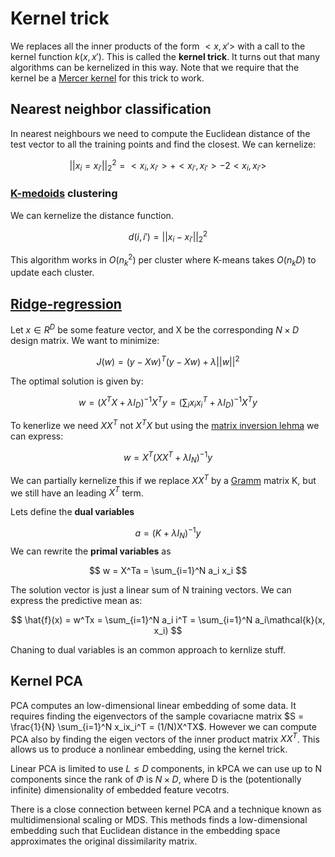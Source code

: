 # Kernel trick 

We replaces all the inner products of the form $<x, x'>$ with a call to the kernel function $k(x, x')$. This is called the **kernel trick**.  It turns out that many algorithms can be kernelized in this way. Note that we require that the kernel be a [Mercer kernel](kernel.md) for this trick to work.

## Nearest neighbor classification

In nearest neighbours we need to compute the Euclidean distance of the test vector to all the training points and find the closest. We can kernelize:

$$
||x_i = x_{i'}||_2^2 = <x_i, x_{i'}> + <x_{i'}, x_{i'}> - 2 <x_i, x_{i'}>
$$

### [K-medoids](k_medoids.md) clustering
We can kernelize the distance function.

$$d(i,i') = ||x_i -x_{i'}||_2^2$$

This algorithm works in $O(n_k^2)$ per cluster where K-means takes $O(n_kD)$ to update each cluster.

## [Ridge-regression](ridge_regression.md)
Let $x \in R^D$ be some feature vector, and X be the corresponding $N \times D$ design matrix. We want to minimize:

$$
J(w) = (y - Xw)^T(y - Xw) + \lambda ||w||^2
$$

The optimal solution is given by:

$$
w = (X^TX + \lambda I_D)^{-1}X^Ty = (\sum_{i}x_ix_i^T + \lambda I_D)^{-1}X^Ty
$$

To kenerlize we need $XX^T$ not $X^TX$ but using the [matrix inversion lehma](matrix_inversion_lehma.md) we can express:

$$
w = X^T(XX^T + \lambda I_N)^{-1}y
$$

We can partially kernelize this if we replace $XX^T$ by a [Gramm](mercer_kernel.md) matrix K, but we still have an leading $X^T$ term.

Lets define the **dual variables**

$$
a = (K + \lambda I_N)^{-1}y
$$
We can rewrite the **primal variables** as

$$
w = X^Ta = \sum_{i=1}^N a_i x_i
$$

The solution vector is just a linear sum of N training vectors. We can express the predictive mean as:

$$
\hat{f}(x) = w^Tx = \sum_{i=1}^N a_i i^T = \sum_{i=1}^N a_i\mathcal{k}(x, x_i)
$$

Chaning to dual variables is an common approach to kernlize stuff.
## Kernel PCA

PCA computes an low-dimensional linear embedding of some data. It requires finding the eigenvectors of the sample covariacne matrix $S = \frac{1}{N} \sum_{i=1}^N x_ix_i^T = (1/N)X^TX$. However we can compute PCA also by finding the eigen vectors of the inner product matrix $XX^T$. This allows us to produce a nonlinear embedding, using the kernel trick.

Linear PCA is limited to use $L \le D$ components, in kPCA we can use up to N components since the rank of $\Phi$ is $N \times D$, where D is the (potentionally infinite) dimensionality of embedded feature vecotrs. 

There is a close connection between kernel PCA and a technique known as multidimensional scaling or MDS. This methods finds a low-dimensional embedding such that Euclidean distance in the embedding space approximates the original dissimilarity matrix.
